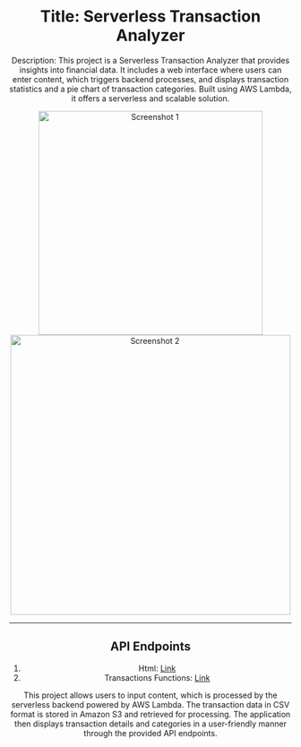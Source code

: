 <div align="center">

# Title: Serverless Transaction Analyzer

Description: This project is a Serverless Transaction Analyzer that provides insights into financial data. It includes a web interface where users can enter content, which triggers backend processes, and displays transaction statistics and a pie chart of transaction categories. Built using AWS Lambda, it offers a serverless and scalable solution.

<img src="https://cdn.discordapp.com/attachments/359470187088576514/1160306610422431744/image.png?ex=65342ebd&is=6521b9bd&hm=9e6fbc15a0d8610e28d046689b128de6020a045306aa66758b9f11cd0d6bc748" alt="Screenshot 1" width="400">
  

<img src="https://cdn.discordapp.com/attachments/359470187088576514/1160306754266083379/image.png?ex=65342edf&is=6521b9df&hm=c35c87a33bf4c9b849ed4169b1daba39ea71ce821430d3c71fbdb076223ad5e7" alt="Screenshot 2" width="500">

- - - - - - -
## API Endpoints

1. Html: [Link](https://518julmqj9.execute-api.us-east-1.amazonaws.com/default/create_file_s3)
2. Transactions Functions: [Link](https://0mmcz2p1dh.execute-api.us-east-1.amazonaws.com/default/count_transactions)

This project allows users to input content, which is processed by the serverless backend powered by AWS Lambda. The transaction data in CSV format is stored in Amazon S3 and retrieved for processing. The application then displays transaction details and categories in a user-friendly manner through the provided API endpoints.

</div>
